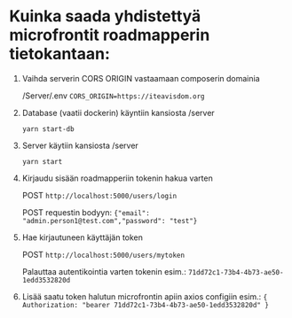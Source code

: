 # Kuinka saada yhdistettyä microfrontit roadmapperin tietokantaan:

1. Vaihda serverin CORS ORIGIN vastaamaan composerin domainia

   /Server/.env `CORS_ORIGIN=https://iteavisdom.org`

2. Database (vaatii dockerin) käyntiin kansiosta /server

   `yarn start-db`

3. Server käytiin kansiosta /server

   `yarn start`

4. Kirjaudu sisään roadmapperiin tokenin hakua varten

   POST `http://localhost:5000/users/login`

   POST requestin bodyyn: `{"email": "admin.person1@test.com","password": "test"}`

5. Hae kirjautuneen käyttäjän token

   POST `http://localhost:5000/users/mytoken`

   Palauttaa autentikointia varten tokenin esim.: `71dd72c1-73b4-4b73-ae50-1edd3532820d`

6. Lisää saatu token halutun microfrontin apiin axios configiin
   esim.: `{ Authorization: "bearer 71dd72c1-73b4-4b73-ae50-1edd3532820d" }`
